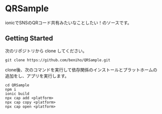 # QRSample
ionicでSNSのQRコード共有みたいなことしたい！のソースです。 
## Getting Started  
次のリポジトリから clone してください。  
```
git clone https://github.com/beniho/QRSample.git
```
clone後、次のコマンドを実行して依存関係のインストールとプラットホームの追加をし、アプリを実行します。  
```
cd QRSample
npm i
ionic build
npx cap add <platform>
npx cap copy <platform>
npx cap open <platform>
```
